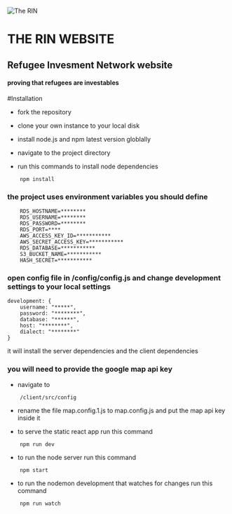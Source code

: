 ![The RIN](https://static1.squarespace.com/static/5b280d6a620b85faae73af1a/t/5b2d794970a6adb5d8314799/1544654520989/?format=1500w)

# THE RIN WEBSITE

## Refugee Invesment Network website

#### proving that refugees are investables

#Installation

- fork the repository

- clone your own instance to your local disk

- install node.js and npm latest version globlally

- navigate to the project directory

- run this commands to install node dependencies

```
    npm install
```

### the project uses environment variables you should define

```
    RDS_HOSTNAME=********
    RDS_USERNAME=********
    RDS_PASSWORD=********
    RDS_PORT=****
    AWS_ACCESS_KEY_ID=***********
    AWS_SECRET_ACCESS_KEY=***********
    RDS_DATABASE=***********
    S3_BUCKET_NAME=***********
    HASH_SECRET=***********
```

### open config file in /config/config.js and change development settings to your local settings

```
development: {
    username: "*****",
    password: "********",
    database: "******",
    host: "********",
    dialect: "********"
}
```

it will install the server dependencies and the client dependencies

### you will need to provide the google map api key
   - navigate to
```
    /client/src/config
```
   - rename the file map.config.1.js to map.config.js
   and put the map api key inside it
   
   
- to serve the static react app run this command

```
    npm run dev
```

- to run the node server run this command

```
    npm start
```

- to run the nodemon development that watches for changes run this command

```
    npm run watch
```

